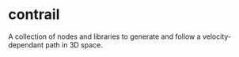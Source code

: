 # contrail
 A collection of nodes and libraries to generate and follow a velocity-dependant path in 3D space.
